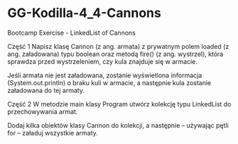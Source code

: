 # GG-Kodilla-4_4-Cannons
Bootcamp Exercise - LinkedList of Cannons

Część 1
Napisz klasę Cannon (z ang. armata) z prywatnym polem loaded (z ang. załadowana) typu boolean oraz metodą fire() (z ang. wystrzel), która sprawdza przed wystrzeleniem, czy kula znajduje się w armacie.

Jeśli armata nie jest załadowana, zostanie wyświetlona informacja (System.out.println) o braku kuli w armacie, a następnie kula zostanie załadowana do tej armaty.

Część 2
W metodzie main klasy Program utwórz kolekcję typu LinkedList do przechowywania armat.

Dodaj kilka obiektów klasy Cannon do kolekcji, a następnie – używając pętli for – załaduj wszystkie armaty.
